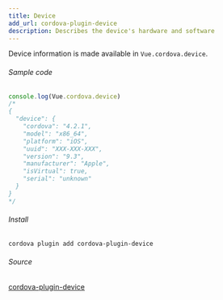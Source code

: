 ```yaml
---
title: Device
add_url: cordova-plugin-device
description: Describes the device's hardware and software
---
```


Device information is made available in `Vue.cordova.device`.

###### Sample code

```javascript
console.log(Vue.cordova.device)
/*
{
  "device": {
    "cordova": "4.2.1",
    "model": "x86_64",
    "platform": "iOS",
    "uuid": "XXX-XXX-XXX",
    "version": "9.3",
    "manufacturer": "Apple",
    "isVirtual": true,
    "serial": "unknown"
  }
}
*/
```

###### Install

```bash
cordova plugin add cordova-plugin-device
```

###### Source

<a href="https://www.npmjs.com/package/cordova-plugin-device" target="_blank" class="icon npm">cordova-plugin-device</a>
